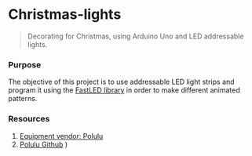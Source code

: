 # Christmas-lights
> Decorating for Christmas, using Arduino Uno and LED addressable lights.

### Purpose
The objective of this project is to use addressable LED light strips and program it using the [FastLED library](http://fastled.io/) in order to make different animated patterns.

### Resources
1. [Equipment vendor: Polulu](https://www.pololu.com/)
2. [Polulu Github](https://github.com/pololu?page=1)
)

